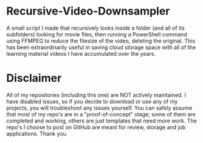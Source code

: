# Recursive-Video-Downsampler
A small script I made that recursively looks inside a folder (and all of its subfolders) looking for movie files, then running a PowerShell command using FFMPEG to reduce the filesize of the video, deleting the original. This has been extraordinarily useful in saving cloud storage space with all of the learning material videos I have accumulated over the years.

# Disclaimer
All of my repositories (including this one) are NOT actively maintained. I have disabled issues, so if you decide to download or use any of my projects, you will troubleshoot any issues yourself. You can safely assume that most of my repo's are in a "proof-of-concept" stage; some of them are completed and working, others are just templates that need more work. The repo's I choose to post on GitHub are meant for review, storage and job applications. Thank you.
